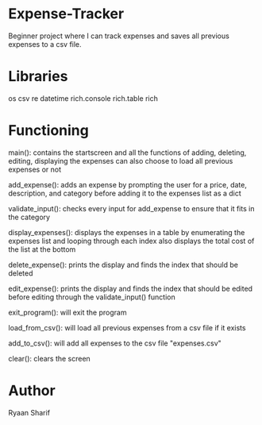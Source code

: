 # Expense-Tracker
Beginner project where I can track expenses and saves all previous expenses to a csv file.

# Libraries
os
csv
re
datetime
rich.console
rich.table
rich

# Functioning
main(): 
contains the startscreen and all the functions of adding, deleting, editing, displaying the expenses
can also choose to load all previous expenses or not

add_expense(): 
adds an expense by prompting the user for a price, date, description, and category before adding it to the expenses list as a dict

validate_input():
checks every input for add_expense to ensure that it fits in the category

display_expenses():
displays the expenses in a table by enumerating the expenses list and looping through each index 
also displays the total cost of the list at the bottom

delete_expense():
prints the display and finds the index that should be deleted

edit_expense():
prints the display and finds the index that should be edited before editing through the validate_input() function

exit_program():
will exit the program

load_from_csv():
will load all previous expenses from a csv file if it exists

add_to_csv():
will add all expenses to the csv file "expenses.csv"

clear():
clears the screen

# Author
Ryaan Sharif
